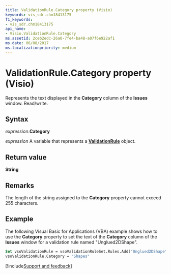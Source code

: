 ```yaml
---
title: ValidationRule.Category property (Visio)
keywords: vis_sdr.chm18413175
f1_keywords:
- vis_sdr.chm18413175
api_name:
- Visio.ValidationRule.Category
ms.assetid: 2ceb2edc-26a0-7fe4-ba48-a07f6e922af1
ms.date: 06/08/2017
ms.localizationpriority: medium
---
```



# ValidationRule.Category property (Visio)

Represents the text displayed in the **Category** column of the **Issues** window. Read/write.


## Syntax

_expression_.**Category**

_expression_ A variable that represents a **[ValidationRule](Visio.ValidationRule.md)** object.


## Return value

 **String**


## Remarks

The length of the string assigned to the **Category** property cannot exceed 255 characters.


## Example

The following Visual Basic for Applications (VBA) example shows how to use the **Category** property to set the text of the **Category** column of the **Issues** window for a validation rule named "Unglued2DShape".


```vb
Set vsoValidationRule = vsoValidationRuleSet.Rules.Add("Unglued2DShape")
vsoValidationRule.Category = "Shapes"
```

[!include[Support and feedback](~/includes/feedback-boilerplate.md)]